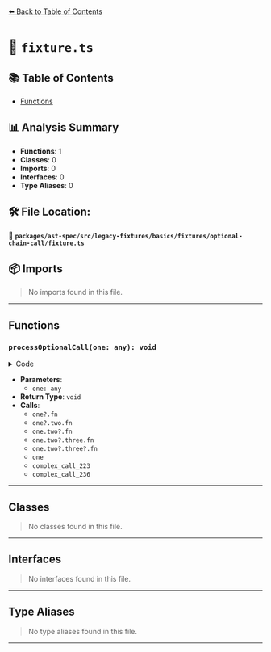 [⬅️ Back to Table of Contents](../../../../../../../index.md)

# 📄 `fixture.ts`

## 📚 Table of Contents

- [Functions](#functions)

## 📊 Analysis Summary

- **Functions**: 1
- **Classes**: 0
- **Imports**: 0
- **Interfaces**: 0
- **Type Aliases**: 0

## 🛠️ File Location:
📂 **`packages/ast-spec/src/legacy-fixtures/basics/fixtures/optional-chain-call/fixture.ts`**

## 📦 Imports

> No imports found in this file.


---

## Functions

### `processOptionalCall(one: any): void`

<details><summary>Code</summary>

```ts
function processOptionalCall(one?: any) {
  one?.fn();
  one?.two.fn();
  one.two?.fn();
  one.two?.three.fn();
  one.two?.three?.fn();

  one?.();
  one?.()();
  one?.()?.();

  one?.().two;
}
```
</details>

- **Parameters**:
  - `one: any`
- **Return Type**: `void`
- **Calls**:
  - `one?.fn`
  - `one?.two.fn`
  - `one.two?.fn`
  - `one.two?.three.fn`
  - `one.two?.three?.fn`
  - `one`
  - `complex_call_223`
  - `complex_call_236`

---

## Classes

> No classes found in this file.


---

## Interfaces

> No interfaces found in this file.


---

## Type Aliases

> No type aliases found in this file.


---